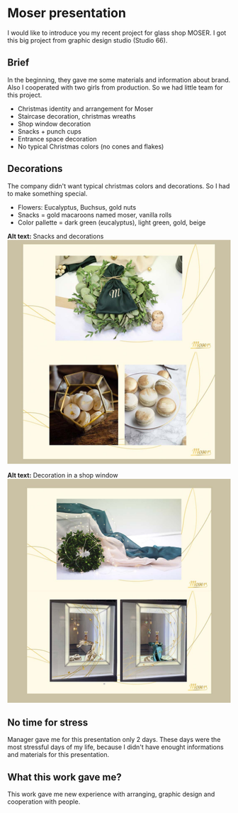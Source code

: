 
# Moser presentation 

I would like to introduce you my recent project for glass shop MOSER. I got this big project from graphic design studio (Studio 66).

## Brief

In the beginning, they gave me some materials and information about brand. Also I cooperated with two girls from production. So we had little team for this project.

- Christmas identity and arrangement for Moser
- Staircase decoration, christmas wreaths
- Shop window decoration
- Snacks + punch cups
- Entrance space decoration
- No typical Christmas colors (no cones and flakes)

## Decorations

The company didn't want typical christmas colors and decorations. So I had to make something special. 

- Flowers: Eucalyptus, Buchsus, gold nuts
- Snacks = gold macaroons named moser, vanilla rolls
- Color pallette = dark green (eucalyptus), light green, gold, beige

**Alt text:** Snacks and decorations 
![image](moser1.jpg)

**Alt text:** Decoration in a shop window
![image](moser2.jpg)


## No time for stress

Manager gave me for this presentation only 2 days. These days were the most stressful days of my life, because I didn't have enought informations and materials for this presentation. 

## What this work gave me?

This work gave me new experience with arranging, graphic design and cooperation with people.


